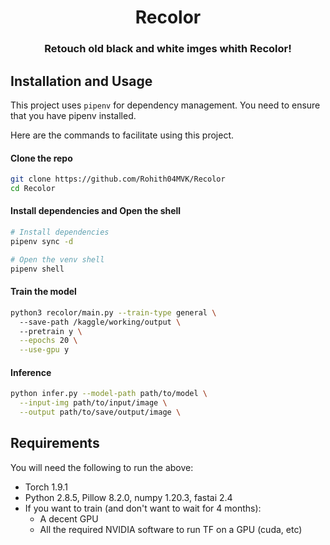 <h1 align="center"> Recolor</h1>
<h3 align="center">Retouch old black and white imges whith Recolor!</h3>

## Installation and Usage

This project uses `pipenv` for dependency management. You need to ensure that you have pipenv installed.

Here are the commands to facilitate using this project.

#### Clone the repo

```sh
git clone https://github.com/Rohith04MVK/Recolor
cd Recolor
```

#### Install dependencies and Open the shell

```sh
# Install dependencies
pipenv sync -d

# Open the venv shell
pipenv shell
```

#### Train the model

```sh
python3 recolor/main.py --train-type general \ 
  --save-path /kaggle/working/output \ 
  --pretrain y \
  --epochs 20 \
  --use-gpu y
```

#### Inference

```sh
python infer.py --model-path path/to/model \
  --input-img path/to/input/image \
  --output path/to/save/output/image \
```
## Requirements
You will need the following to run the above:
- Torch 1.9.1
- Python 2.8.5, Pillow 8.2.0, numpy 1.20.3, fastai 2.4
- If you want to train (and don't want to wait for 4 months):
  - A decent GPU
  - All the required NVIDIA software to run TF on a GPU (cuda, etc)
